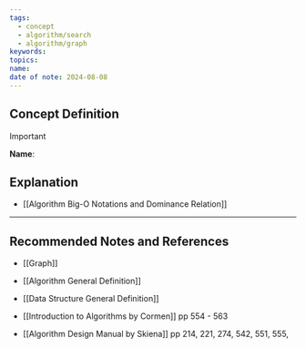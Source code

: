 ```yaml
---
tags:
  - concept
  - algorithm/search
  - algorithm/graph
keywords: 
topics: 
name: 
date of note: 2024-08-08
---
```


## Concept Definition

>[!important]
>**Name**: 



## Explanation


- [[Algorithm Big-O Notations and Dominance Relation]]


-----------
##  Recommended Notes and References

- [[Graph]]
- [[Algorithm General Definition]]
- [[Data Structure General Definition]]


- [[Introduction to Algorithms by Cormen]] pp 554 - 563
- [[Algorithm Design Manual by Skiena]] pp 214, 221, 274, 542, 551, 555,